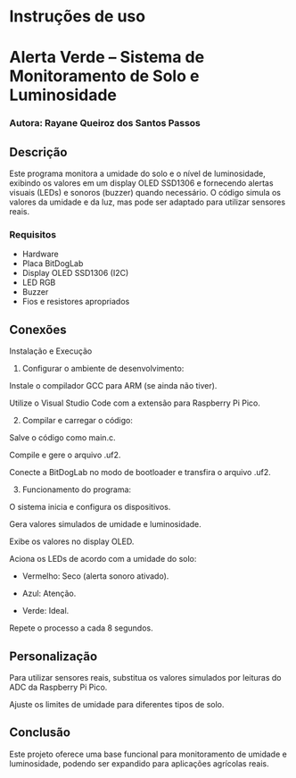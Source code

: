 # Instruções de uso

# Alerta Verde – Sistema de Monitoramento de Solo e Luminosidade

### Autora: Rayane Queiroz dos Santos Passos

## Descrição

Este programa monitora a umidade do solo e o nível de luminosidade, exibindo os valores em um display OLED SSD1306 e fornecendo alertas visuais (LEDs) e sonoros (buzzer) quando necessário. O código simula os valores da umidade e da luz, mas pode ser adaptado para utilizar sensores reais.

### Requisitos

- Hardware
- Placa BitDogLab
- Display OLED SSD1306 (I2C)
- LED RGB
- Buzzer
- Fios e resistores apropriados

## Conexões

Instalação e Execução

1. Configurar o ambiente de desenvolvimento:

Instale o compilador GCC para ARM (se ainda não tiver).

Utilize o Visual Studio Code com a extensão para Raspberry Pi Pico.

2. Compilar e carregar o código:

Salve o código como main.c.

Compile e gere o arquivo .uf2.

Conecte a BitDogLab no modo de bootloader e transfira o arquivo .uf2.

3. Funcionamento do programa:

O sistema inicia e configura os dispositivos.

Gera valores simulados de umidade e luminosidade.

Exibe os valores no display OLED.

Aciona os LEDs de acordo com a umidade do solo:

- Vermelho: Seco (alerta sonoro ativado).

- Azul: Atenção.

- Verde: Ideal.

Repete o processo a cada 8 segundos.

## Personalização

Para utilizar sensores reais, substitua os valores simulados por leituras do ADC da Raspberry Pi Pico.

Ajuste os limites de umidade para diferentes tipos de solo.

## Conclusão

Este projeto oferece uma base funcional para monitoramento de umidade e luminosidade, podendo ser expandido para aplicações agrícolas reais.


